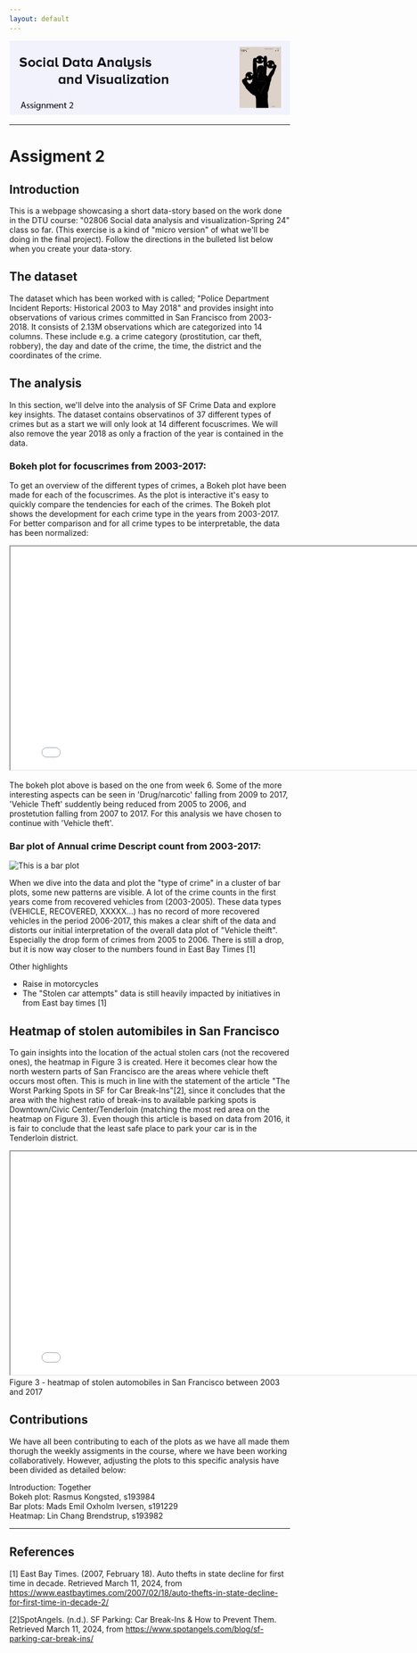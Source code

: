 ```yaml
---
layout: default
---
```


![Banner](assets/cover2.png)


---

# Assigment 2


## Introduction
This is a webpage showcasing a short data-story based on the work done in the DTU 
course: "02806 Social data analysis and visualization-Spring 24" class so far. (This exercise is a kind of "micro version" of what we'll be doing in the final project). Follow the directions in the bulleted list below when you create your data-story.


## The dataset
The dataset which has been worked with is called; "Police Department Incident Reports: Historical 2003 to May 2018" and provides insight into observations of various crimes committed in San Francisco from 2003-2018. 
It consists of 2.13M observations which are categorized into 14 columns. These include e.g. a crime category (prostitution, car theft, robbery), the day and date of the crime, the time, the district and the coordinates of the crime.



## The analysis
In this section, we'll delve into the analysis of SF Crime Data and explore key insights.
The dataset contains observatinos of 37 different types of crimes but as a start we will only look at 14 different focuscrimes. We will also remove the year 2018 as only a fraction of the year is contained in the data.

### Bokeh plot for focuscrimes from 2003-2017:
To get an overview of the different types of crimes, a Bokeh plot have been made for each of the focuscrimes. As the plot is interactive it's easy to quickly compare the tendencies for each of the crimes. The Bokeh plot shows the development for each crime type in the years from 2003-2017. For better comparison and for all crime types to be interpretable, the data has been normalized:


<iframe src="bokeh.html" width="800" height="400"></iframe>

The bokeh plot above is based on the one from week 6.
Some of the more interesting aspects can be seen in 'Drug/narcotic' falling from 2009 to 2017, 'Vehicle Theft' suddently being reduced from 2005 to 2006, and prostetution falling from 2007 to 2017.
For this analysis we have chosen to continue with 'Vehicle theft'.







### Bar plot of Annual crime Descript count from 2003-2017:


![This is a bar plot](https://Madsem2.github.io/bar_plot.png)

When we dive into the data and plot the "type of crime" in a cluster of bar plots, some new patterns are visible.  A lot of the crime counts in the first years come from recovered vehicles from (2003-2005). These data types (VEHICLE, RECOVERED, XXXXX...) has no record of more recovered vehicles in the period 2006-2017, this makes a clear shift of the data and distorts our initial interpretation of the overall data plot of "Vehicle theift". 
Especially the drop form of crimes from 2005 to 2006. There is still a drop, but it is now way closer to the numbers found in East Bay Times [1]


Other highlights
- Raise in motorcycles
- The "Stolen car attempts" data is still heavily impacted by initiatives in from East bay times [1]  


## Heatmap of stolen automibiles in San Francisco
To gain insights into the location of the actual stolen cars (not the recovered ones), the heatmap in Figure 3 is created. Here it becomes clear how the north western parts of San Francisco are the areas where vehicle theft occurs most often. This is much in line with the statement of the article "The Worst Parking Spots in SF for Car Break-Ins"[2], since it concludes that the area with the highest ratio of break-ins to available parking spots is Downtown/Civic Center/Tenderloin (matching the most red area on the heatmap on Figure 3). Even though this article is based on data from 2016,  it is fair to conclude that the least safe place to park your car is in the Tenderloin district.
<iframe src="vehicleHeatmap.html" width="800" height="400"></iframe>
Figure 3 - heatmap of stolen automobiles in San Francisco between 2003 and 2017

## Contributions

We have all been contributing to each of the plots as we have all made them thorugh the weekly assigments in the course, where we have been working collaboratively. 
However, adjusting the plots to this specific analysis have been divided as detailed below:<br>

Introduction: Together <br>
Bokeh plot: Rasmus Kongsted, s193984 <br>
Bar plots: Mads Emil Oxholm Iversen, s191229 <br>
Heatmap: Lin Chang Brendstrup, s193982 <br>




---
## References
[1] East Bay Times. (2007, February 18). Auto thefts in state decline for first time in decade. Retrieved March 11, 2024, from https://www.eastbaytimes.com/2007/02/18/auto-thefts-in-state-decline-for-first-time-in-decade-2/

[2]SpotAngels. (n.d.). SF Parking: Car Break-Ins & How to Prevent Them. Retrieved March 11, 2024, from https://www.spotangels.com/blog/sf-parking-car-break-ins/
